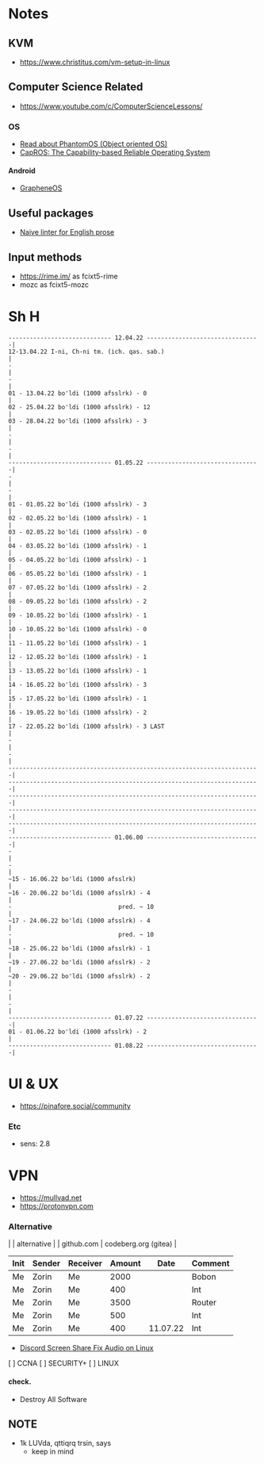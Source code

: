 # Notes


## KVM
- https://www.christitus.com/vm-setup-in-linux


## Computer Science Related
- https://www.youtube.com/c/ComputerScienceLessons/


### OS
- [Read about PhantomOS (Object oriented OS)](http://phantomos.org/)
- [CapROS: The Capability-based Reliable Operating System](http://www.capros.org/)


#### Android
- [GrapheneOS](https://grapheneos.org/install/)


## Useful packages
- [Naive linter for English prose](https://github.com/btford/write-good/)




## Input methods
- https://rime.im/ as fcixt5-rime
- mozc as fcixt5-mozc




# Sh H
```
----------------------------- 12.04.22 --------------------------------|
12-13.04.22 I-ni, Ch-ni tm. (ich. qas. sab.)                           |
-                                                                      |
-                                                                      |
01 - 13.04.22 bo'ldi (1000 afsslrk) - 0                                |
02 - 25.04.22 bo'ldi (1000 afsslrk) - 12                               |
03 - 28.04.22 bo'ldi (1000 afsslrk) - 3                                |
-                                                                      |
-                                                                      |
----------------------------- 01.05.22 --------------------------------|
-                                                                      |
-                                                                      |
01 - 01.05.22 bo'ldi (1000 afsslrk) - 3                                |
02 - 02.05.22 bo'ldi (1000 afsslrk) - 1                                |
03 - 02.05.22 bo'ldi (1000 afsslrk) - 0                                |
04 - 03.05.22 bo'ldi (1000 afsslrk) - 1                                |
05 - 04.05.22 bo'ldi (1000 afsslrk) - 1                                |
06 - 05.05.22 bo'ldi (1000 afsslrk) - 1                                |
07 - 07.05.22 bo'ldi (1000 afsslrk) - 2                                |
08 - 09.05.22 bo'ldi (1000 afsslrk) - 2                                |
09 - 10.05.22 bo'ldi (1000 afsslrk) - 1                                |
10 - 10.05.22 bo'ldi (1000 afsslrk) - 0                                |
11 - 11.05.22 bo'ldi (1000 afsslrk) - 1                                |
12 - 12.05.22 bo'ldi (1000 afsslrk) - 1                                |
13 - 13.05.22 bo'ldi (1000 afsslrk) - 1                                |
14 - 16.05.22 bo'ldi (1000 afsslrk) - 3                                |
15 - 17.05.22 bo'ldi (1000 afsslrk) - 1                                |
16 - 19.05.22 bo'ldi (1000 afsslrk) - 2                                |
17 - 22.05.22 bo'ldi (1000 afsslrk) - 3 LAST                           |
-                                                                      |
-                                                                      |
-----------------------------------------------------------------------|
-----------------------------------------------------------------------|
-----------------------------------------------------------------------|
-----------------------------------------------------------------------|
-----------------------------------------------------------------------|
----------------------------- 01.06.00 --------------------------------|
-                                                                      |
-                                                                      |
~15 - 16.06.22 bo'ldi (1000 afsslrk)                                   |
~16 - 20.06.22 bo'ldi (1000 afsslrk) - 4                               |
-                              pred. ~ 10                              |
~17 - 24.06.22 bo'ldi (1000 afsslrk) - 4                               |
-                              pred. ~ 10                              |
~18 - 25.06.22 bo'ldi (1000 afsslrk) - 1                               |
~19 - 27.06.22 bo'ldi (1000 afsslrk) - 2                               |
~20 - 29.06.22 bo'ldi (1000 afsslrk) - 2                               |
-                                                                      |
-                                                                      |
----------------------------- 01.07.22 --------------------------------|
01 - 01.06.22 bo'ldi (1000 afsslrk) - 2                                |
----------------------------- 01.08.22 --------------------------------|
```

# UI & UX
- https://pinafore.social/community


### Etc
- sens: 2.8



# VPN
- https://mullvad.net
- https://protonvpn.com


### Alternative
|            | alternative          |
| github.com | codeberg.org (gitea) |




| Init | Sender | Receiver | Amount | Date     | Comment |
|------|--------|----------|--------|----------|---------|
| Me   | Zorin  | Me       | 2000   |          | Bobon   |
| Me   | Zorin  | Me       | 400    |          | Int     |
| Me   | Zorin  | Me       | 3500   |          | Router  |
| Me   | Zorin  | Me       | 500    |          | Int     |
| Me   | Zorin  | Me       | 400    | 11.07.22 | Int     |



- [Discord Screen Share Fix Audio on Linux](https://github.com/Neko-Life/Discord-Screen-Share-Fix-Audio-on-Linux)




[ ] CCNA
[ ] SECURITY+
[ ] LINUX



#### check.
- Destroy All Software



## NOTE
- 1k LUVda, qttiqrq trsin, says
    - keep in mind
